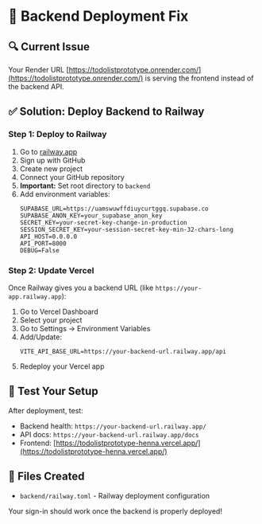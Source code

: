 # 🚀 **Backend Deployment Fix**

## 🔍 **Current Issue**
Your Render URL [https://todolistprototype.onrender.com/](https://todolistprototype.onrender.com/) is serving the frontend instead of the backend API.

## ✅ **Solution: Deploy Backend to Railway**

### **Step 1: Deploy to Railway**
1. Go to [railway.app](https://railway.app)
2. Sign up with GitHub
3. Create new project
4. Connect your GitHub repository
5. **Important:** Set root directory to `backend`
6. Add environment variables:
   ```
   SUPABASE_URL=https://uamswuwffdiuycurtggq.supabase.co
   SUPABASE_ANON_KEY=your_supabase_anon_key
   SECRET_KEY=your-secret-key-change-in-production
   SESSION_SECRET_KEY=your-session-secret-key-min-32-chars-long
   API_HOST=0.0.0.0
   API_PORT=8000
   DEBUG=False
   ```

### **Step 2: Update Vercel**
Once Railway gives you a backend URL (like `https://your-app.railway.app`):

1. Go to Vercel Dashboard
2. Select your project
3. Go to Settings → Environment Variables
4. Add/Update:
   ```
   VITE_API_BASE_URL=https://your-backend-url.railway.app/api
   ```
5. Redeploy your Vercel app

## 🧪 **Test Your Setup**

After deployment, test:
- Backend health: `https://your-backend-url.railway.app/`
- API docs: `https://your-backend-url.railway.app/docs`
- Frontend: [https://todolistprototype-henna.vercel.app/](https://todolistprototype-henna.vercel.app/)

## 📁 **Files Created**
- `backend/railway.toml` - Railway deployment configuration

Your sign-in should work once the backend is properly deployed!
